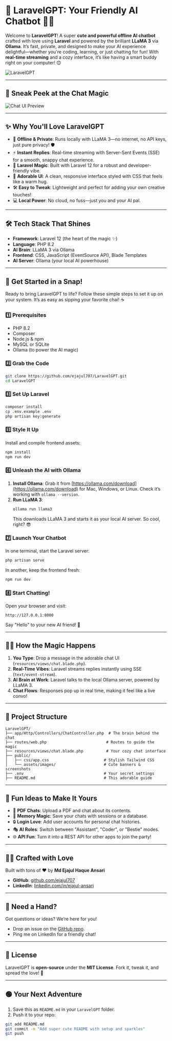 # 🌟 LaravelGPT: Your Friendly AI Chatbot 🤖💬

Welcome to **LaravelGPT**! A super **cute and powerful offline AI chatbot** crafted with love using **Laravel** and powered by the brilliant **LLaMA 3** via **Ollama**. It’s fast, private, and designed to make your AI experience delightful—whether you're coding, learning, or just chatting for fun! With **real-time streaming** and a cozy interface, it’s like having a smart buddy right on your computer! 😊

![LaravelGPT](https://github.com/user-attachments/assets/d7070832-3969-4333-8e9c-0f2b5da4ce0a)


---

## 🎨 Sneak Peek at the Chat Magic

![Chat UI Preview](https://github.com/user-attachments/assets/d2d10b25-3d9c-4219-940c-52e17b803871)


---

## ✨ Why You'll Love LaravelGPT

- 🌈 **Offline & Private**: Runs locally with LLaMA 3—no internet, no API keys, just pure privacy! 🛡️
- ⚡️ **Instant Replies**: Real-time streaming with Server-Sent Events (SSE) for a smooth, snappy chat experience.
- 🧡 **Laravel Magic**: Built with Laravel 12 for a robust and developer-friendly vibe.
- 🎉 **Adorable UI**: A clean, responsive interface styled with CSS that feels like a warm hug.
- 🛠️ **Easy to Tweak**: Lightweight and perfect for adding your own creative touches!
- 💻 **Local Power**: No cloud, no fuss—just you and your AI pal.

---

## 🛠️ Tech Stack That Shines

- **Framework**: Laravel 12 (the heart of the magic ✨)
- **Language**: PHP 8.2
- **AI Brain**: LLaMA 3 via Ollama
- **Frontend**: CSS, JavaScript (EventSource API), Blade Templates
- **AI Server**: Ollama (your local AI powerhouse)

---

## 🚀 Get Started in a Snap!

Ready to bring LaravelGPT to life? Follow these simple steps to set it up on your system. It’s as easy as sipping your favorite chai! ☕

### 1️⃣ Prerequisites

- PHP 8.2
- Composer
- Node.js & npm
- MySQL or SQLite
- Ollama (to power the AI magic)

### 2️⃣ Grab the Code

```bash
git clone https://github.com/ejajul707/LaravelGPT.git
cd LaravelGPT
```

### 3️⃣ Set Up Laravel

```bash
composer install
cp .env.example .env
php artisan key:generate
```

### 5️⃣ Style It Up

Install and compile frontend assets:

```bash
npm install
npm run dev
```

### 6️⃣ Unleash the AI with Ollama

1. **Install Ollama**: Grab it from [https://ollama.com/download](https://ollama.com/download) for Mac, Windows, or Linux. Check it’s working with `ollama --version`.
2. **Run LLaMA 3**:
   ```bash
   ollama run llama3
   ```
   This downloads LLaMA 3 and starts it as your local AI server. So cool, right? 😎

### 7️⃣ Launch Your Chatbot

In one terminal, start the Laravel server:

```bash
php artisan serve
```

In another, keep the frontend fresh:

```bash
npm run dev
```

### 8️⃣ Start Chatting!

Open your browser and visit:

```
http://127.0.0.1:8000
```

Say "Hello" to your new AI friend! 🥰

---

## 🧙‍♂️ How the Magic Happens

1. **You Type**: Drop a message in the adorable chat UI (`resources/views/chat.blade.php`).
2. **Real-Time Vibes**: Laravel streams replies instantly using SSE (`text/event-stream`).
3. **AI Brain at Work**: Laravel talks to the local Ollama server, powered by LLaMA 3.
4. **Chat Flows**: Responses pop up in real time, making it feel like a live convo!

---

## 📂 Project Structure

```
LaravelGPT/
├── app/Http/Controllers/ChatController.php  # The brain behind the chat
├── routes/web.php                          # Routes to guide the magic
├── resources/views/chat.blade.php          # Your cozy chat interface
├── public/
│   ├── css/app.css                        # Stylish Tailwind CSS
│   └── assets/images/                     # Cute banners & screenshots
├── .env                                   # Your secret settings
├── README.md                              # This adorable guide
```

---


## 🌟 Fun Ideas to Make It Yours

- 📜 **PDF Chats**: Upload a PDF and chat about its contents.
- 🧠 **Memory Magic**: Save your chats with sessions or a database.
- 🔒 **Login Love**: Add user accounts for personal chat histories.
- 🎭 **AI Roles**: Switch between "Assistant", "Coder", or "Bestie" modes.
- 🌐 **API Fun**: Turn it into a REST API for other apps to join the party!

---

## 🧑‍💻 Crafted with Love

Built with tons of ❤️ by **Md Ejajul Haque Ansari**

- **GitHub**: [github.com/ejajul707](https://github.com/ejajul707)
- **LinkedIn**: [linkedin.com/in/ejajul-ansari](https://linkedin.com/in/ejajul-ansari)

---

## 💬 Need a Hand?

Got questions or ideas? We’re here for you!
- Drop an issue on the [GitHub repo](https://github.com/ejajul707/LaravelGPT).
- Ping me on LinkedIn for a friendly chat!

---

## 📜 License

LaravelGPT is **open-source** under the **MIT License**. Fork it, tweak it, and spread the love! 💖

---

## 🟢 Your Next Adventure

1. Save this as `README.md` in your `LaravelGPT` folder.
2. Push it to your repo:

```bash
git add README.md
git commit -m "Add super cute README with setup and sparkles"
git push
```
